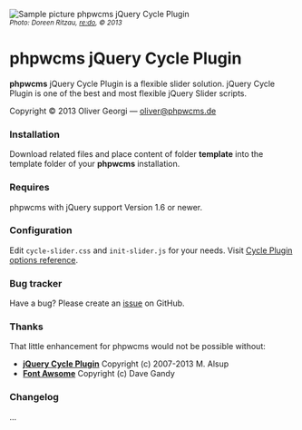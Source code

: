 ![Sample picture phpwcms jQuery Cycle Plugin](https://raw.github.com/slackero/phpwcms-extended/master/phpwcms-cycle-slider/phpwcms-Cycle-Plugin.jpg)  
<small>*Photo: Doreen Ritzau, [re:do](http://www.re-do.de/), © 2013*</small>

phpwcms jQuery Cycle Plugin
===========================

**phpwcms** jQuery Cycle Plugin is a flexible slider solution. jQuery Cycle Plugin is one of the best and most flexible jQuery Slider scripts.

Copyright © 2013 Oliver Georgi — oliver@phpwcms.de


### Installation

Download related files and place content of folder **template** into the template folder of your **phpwcms** installation.

### Requires

phpwcms with jQuery support Version 1.6 or newer.

### Configuration

Edit `cycle-slider.css` and `init-slider.js` for your needs. Visit [Cycle Plugin options reference](http://jquery.malsup.com/cycle/options.html).

### Bug tracker

Have a bug? Please create an [issue](https://github.com/slackero/phpwcms-extended/issues) on GitHub.

### Thanks

That little enhancement for phpwcms would not be possible without:

- **[jQuery Cycle Plugin](http://jquery.malsup.com/cycle/)** Copyright (c) 2007-2013 M. Alsup
- **[Font Awsome](http://fortawesome.github.io/Font-Awesome/)** Copyright (c) Dave Gandy

### Changelog

…